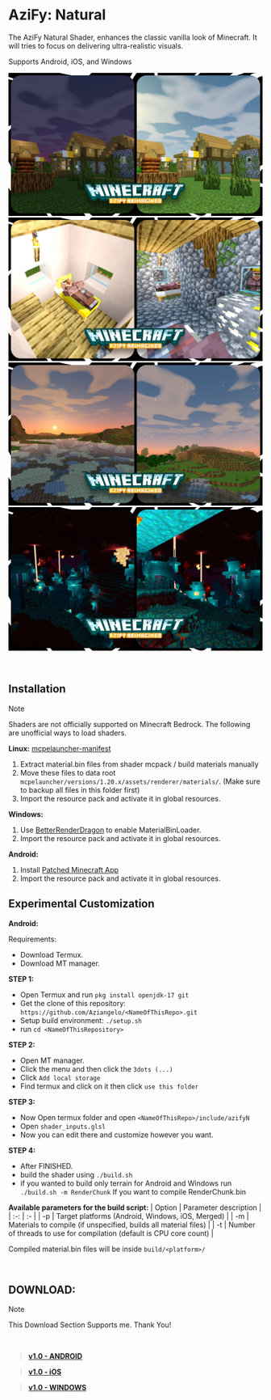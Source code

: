 # AziFy: Natural
The AziFy Natural Shader, enhances the classic vanilla look of Minecraft. It will tries to  focus on delivering ultra-realistic visuals.

Supports Android, iOS, and Windows

![Screenshots](cores/.cache/afnss1.jpg "v1.0")
![Screenshot2](cores/.cache/afnss2.jpg "v1.0")
![Screenshot2](cores/.cache/afnss3.jpg "v1.0")
![Screenshot2](cores/.cache/afnss4.jpg "v1.0")

&nbsp;
&nbsp;
## Installation
> [!NOTE]
> Shaders are not officially supported on Minecraft Bedrock. The following are unofficial ways to load shaders.

**Linux:** [mcpelauncher-manifest](https://github.com/minecraft-linux/mcpelauncher-ui-manifest)
1. Extract material.bin files from shader mcpack / build materials manually
2. Move these files to data root `mcpelauncher/versions/1.20.x/assets/renderer/materials/`. (Make sure to backup all files in this folder first)
3. Import the resource pack and activate it in global resources.

**Windows:**
1. Use [BetterRenderDragon](https://github.com/ddf8196/BetterRenderDragon) to enable MaterialBinLoader.
2. Import the resource pack and activate it in global resources.

**Android:**
1. Install [Patched Minecraft App](https://devendrn.github.io/renderdragon-shaders/shaders/installation/android#using-patch-app)
2. Import the resource pack and activate it in global resources.



## Experimental Customization

**Android:**

Requirements:
- Download Termux.
- Download MT manager.

**STEP 1:**
- Open Termux and run `pkg install openjdk-17 git`
- Get the clone of this repository: ``https://github.com/Aziangelo/<NameOfThisRepo>.git``
- Setup build environment: `./setup.sh`
- run `cd <NameOfThisRepository>`

**STEP 2:**
- Open MT manager.
- Click the menu and then click the `3dots (...)`
- Click `Add local storage`
- Find termux and click on it then click `use this folder`

**STEP 3:**
- Now Open termux folder and open `<NameOfThisRepo>/include/azifyN`
- Open `shader_inputs.glsl`
- Now you can edit there and customize however you want.

**STEP 4:**
- After FINISHED.
- build the shader using `./build.sh`
- if you wanted to build only terrain for Android and Windows run
```./build.sh -m RenderChunk```
If you want to compile RenderChunk.bin


**Available parameters for the build script:**
| Option | Parameter description |
| :-: | :- |
| -p | Target platforms (Android, Windows, iOS, Merged) |
| -m | Materials to compile (if unspecified, builds all material files) |
| -t | Number of threads to use for compilation (default is CPU core count) |

Compiled material.bin files will be inside `build/<platform>/`

&nbsp;
&nbsp;
## DOWNLOAD:
> [!NOTE]
> This Download Section Supports me. Thank You!

&nbsp;
> **[v1.0 - ANDROID](https://example.com)**

> **[v1.0 - iOS](https://example.com)**

> **[v1.0 - WINDOWS](https://example.com)**

